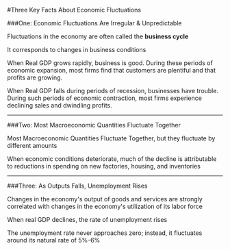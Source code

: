 #Three Key Facts About Economic Fluctuations

###One: Economic Fluctuations Are Irregular & Unpredictable

Fluctuations in the economy are often called the **business cycle**

It corresponds to changes in business conditions

When Real GDP grows rapidly, business is good. During these periods of economic expansion, most firms find that customers are plentiful and that profits are growing.

When Real GDP falls during periods of recession, businesses have trouble. During such periods of economic contraction, most firms experience declining sales and dwindling profits.

***

###Two: Most Macroeconomic Quantities  Fluctuate Together

Most Macroeconomic Quantities  Fluctuate Together, but they fluctuate by different amounts

When economic conditions deteriorate, much of the decline is attributable to reductions in spending on new factories, housing, and inventories

***

###Three: As Outputs Falls, Unemployment Rises

Changes in the economy's output of goods and services are strongly correlated with changes in the economy's utilization of its labor force

When real GDP declines, the rate of unemployment rises

The unemployment rate never approaches zero; instead, it fluctuates around its natural rate of 5%-6%
